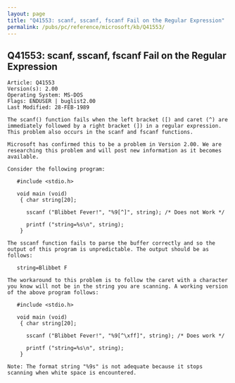 ```yaml
---
layout: page
title: "Q41553: scanf, sscanf, fscanf Fail on the Regular Expression"
permalink: /pubs/pc/reference/microsoft/kb/Q41553/
---
```


## Q41553: scanf, sscanf, fscanf Fail on the Regular Expression

	Article: Q41553
	Version(s): 2.00
	Operating System: MS-DOS
	Flags: ENDUSER | buglist2.00
	Last Modified: 28-FEB-1989
	
	The scanf() function fails when the left bracket ([) and caret (^) are
	immediately followed by a right bracket (]) in a regular expression.
	This problem also occurs in the scanf and fscanf functions.
	
	Microsoft has confirmed this to be a problem in Version 2.00. We are
	researching this problem and will post new information as it becomes
	available.
	
	Consider the following program:
	
	   #include <stdio.h>
	
	   void main (void)
	    { char string[20];
	
	      sscanf ("Blibbet Fever!", "%9[^]", string); /* Does not Work */
	
	      printf ("string=%s\n", string);
	    }
	
	The sscanf function fails to parse the buffer correctly and so the
	output of this program is unpredictable. The output should be as
	follows:
	
	   string=Blibbet F
	
	The workaround to this problem is to follow the caret with a character
	you know will not be in the string you are scanning. A working version
	of the above program follows:
	
	   #include <stdio.h>
	
	   void main (void)
	    { char string[20];
	
	      sscanf ("Blibbet Fever!", "%9[^\xff]", string); /* Does work */
	
	      printf ("string=%s\n", string);
	    }
	
	Note: The format string "%9s" is not adequate because it stops
	scanning when white space is encountered.
